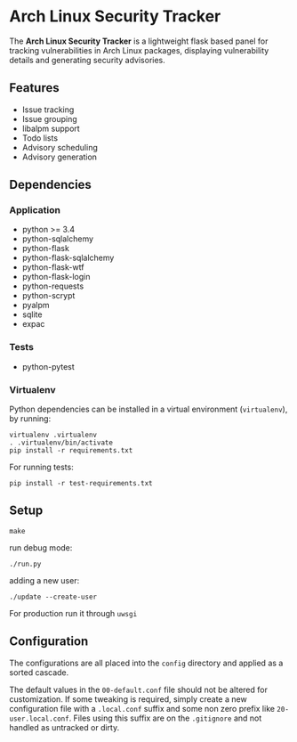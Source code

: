 # Arch Linux Security Tracker

The **Arch Linux Security Tracker** is a lightweight flask based panel
for tracking vulnerabilities in Arch Linux packages, displaying
vulnerability details and generating security advisories.

## Features

* Issue tracking
* Issue grouping
* libalpm support
* Todo lists
* Advisory scheduling
* Advisory generation

## Dependencies

### Application

* python >= 3.4
* python-sqlalchemy
* python-flask
* python-flask-sqlalchemy
* python-flask-wtf
* python-flask-login
* python-requests
* python-scrypt
* pyalpm
* sqlite
* expac

### Tests

* python-pytest

### Virtualenv

Python dependencies can be installed in a virtual environment (`virtualenv`), by running:

```
virtualenv .virtualenv
. .virtualenv/bin/activate
pip install -r requirements.txt
```

For running tests:
```
pip install -r test-requirements.txt
```

## Setup

```
make
```

run debug mode:

```
./run.py
```

adding a new user:

```
./update --create-user
```

For production run it through ```uwsgi```

## Configuration

The configurations are all placed into the ```config``` directory and
applied as a sorted cascade.

The default values in the ```00-default.conf``` file should not be
altered for customization. If some tweaking is required, simply create
a new configuration file with a ```.local.conf``` suffix and some non
zero prefix like ```20-user.local.conf```. Files using this suffix are
on the ```.gitignore``` and not handled as untracked or dirty.
